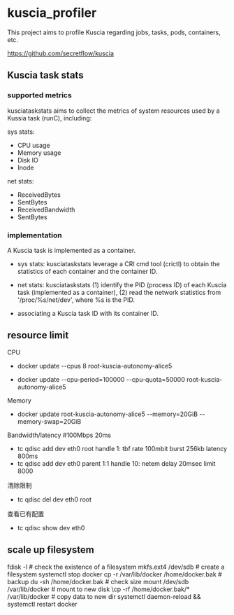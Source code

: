 # kuscia_profiler

This project aims to profile Kuscia regarding jobs, tasks, pods, containers, etc.

https://github.com/secretflow/kuscia

## Kuscia task stats

### supported metrics

kusciataskstats aims to collect the metrics of system resources used by a Kussia task (runC), including:

sys stats:

- CPU usage
- Memory usage
- Disk IO
- Inode


net stats:

- ReceivedBytes
- SentBytes
- ReceivedBandwidth
- SentBytes

### implementation

A Kuscia task is implemented as a container. 

- sys stats: kusciataskstats leverage a CRI cmd tool (crictl) to obtain the statistics of each container and the container ID.

- net stats: kusciataskstats (1) identify the PID (process ID) of each Kuscia task (implemented as a container), (2) read the network statistics from '/proc/%s/net/dev', where %s is the PID.

- associating a Kuscia task ID with its container ID. 

## resource limit
CPU

- docker update --cpus 8 root-kuscia-autonomy-alice5

- docker update --cpu-period=100000 --cpu-quota=50000 root-kuscia-autonomy-alice5

Memory

- docker update root-kuscia-autonomy-alice5 --memory=20GiB --memory-swap=20GiB

Bandwidth/latency #100Mbps 20ms

- tc qdisc add dev eth0 root handle 1: tbf rate 100mbit burst 256kb latency 800ms 
- tc qdisc add dev eth0 parent 1:1 handle 10: netem delay 20msec limit 8000

清除限制

- tc qdisc del dev eth0 root

查看已有配置

- tc qdisc show dev eth0

## scale up filesystem

fdisk -l # check the existence of a filesystem
mkfs.ext4 /dev/sdb # create a filesystem
systemctl stop docker
cp -r /var/lib/docker /home/docker.bak # backup
du -sh /home/docker.bak # check size
mount /dev/sdb /var/lib/docker # mount to new disk
\cp -rf /home/docker.bak/* /var/lib/docker # copy data to new dir
systemctl daemon-reload && systemctl restart docker 
